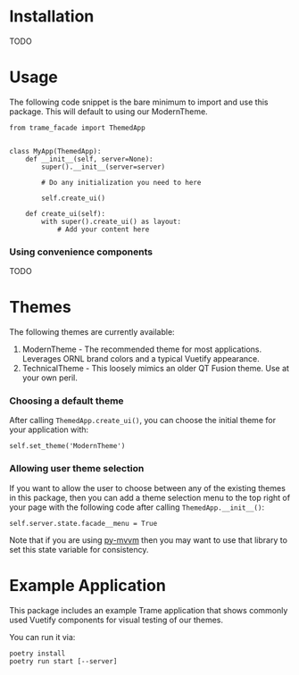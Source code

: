 # Installation
TODO

# Usage
The following code snippet is the bare minimum to import and use this package.
This will default to using our ModernTheme.

    from trame_facade import ThemedApp


    class MyApp(ThemedApp):
        def __init__(self, server=None):
            super().__init__(server=server)

            # Do any initialization you need to here

            self.create_ui()

        def create_ui(self):
            with super().create_ui() as layout:
                # Add your content here

### Using convenience components
TODO

# Themes
The following themes are currently available:
1. ModernTheme - The recommended theme for most applications. Leverages ORNL brand colors and a typical Vuetify appearance.
2. TechnicalTheme - This loosely mimics an older QT Fusion theme. Use at your own peril.

### Choosing a default theme
After calling `ThemedApp.create_ui()`, you can choose the initial theme for your application with:

    self.set_theme('ModernTheme')

### Allowing user theme selection
If you want to allow the user to choose between any of the existing themes in this package, then
you can add a theme selection menu to the top right of your page with the following code after calling
`ThemedApp.__init__()`:

    self.server.state.facade__menu = True

Note that if you are using [py-mvvm](https://code.ornl.gov/ndip/public-packages/py-mvvm) then you may want
to use that library to set this state variable for consistency.

# Example Application
This package includes an example Trame application that shows commonly used Vuetify components for visual testing of our themes.

You can run it via:

    poetry install
    poetry run start [--server]
